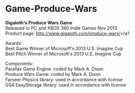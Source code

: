 # Game-Produce-Wars
<b>Gigaloth's Produce Wars Game</b><br>
Released to PC and XBOX 360 Indie Games Nov 2013<br>
Product page: <a href="http://www.gigaloth.com/produce-wars/" target="_blank">http://www.gigaloth.com/produce-wars/</a?

Awards:<br>
Best Game Winner of Microsoft's 2013 U.S. Imagine Cup<br>
Best Pitch Winner of Microsoft's 2013 U.S. Imagine Cup<br>


Components:<br>
Parallax Game Engine: coded by Mark A. Dixon<br>
Produce Wars Game: coded by Mark A. Dixon<br>
Farseer Physics library: used in accordance with license<br>
GS4 EasyStorage library: used in accordance with license<br>
